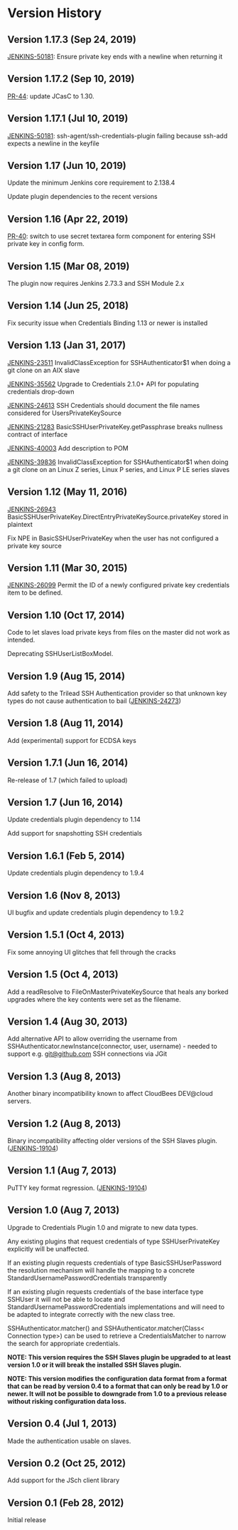 # Version History

## Version 1.17.3 (Sep 24, 2019)
[JENKINS-50181](https://issues.jenkins-ci.org/browse/JENKINS-50181): Ensure private key ends with a newline when returning it

## Version 1.17.2 (Sep 10, 2019)

[PR-44](https://github.com/jenkinsci/ssh-credentials-plugin/pull/44): update JCasC to 1.30.

## Version 1.17.1 (Jul 10, 2019)

[JENKINS-50181](https://issues.jenkins-ci.org/browse/JENKINS-50181): ssh-agent/ssh-credentials-plugin failing because ssh-add expects a newline in the keyfile

## Version 1.17 (Jun 10, 2019)

Update the minimum Jenkins core requirement to 2.138.4

Update plugin dependencies to the recent versions

## Version 1.16 (Apr 22, 2019)

[PR-40](https://github.com/jenkinsci/ssh-credentials-plugin/pull/40): switch to use secret textarea form component for entering SSH private key in config form.

## Version 1.15 (Mar 08, 2019)

The plugin now requires Jenkins 2.73.3 and SSH Module 2.x

## Version 1.14 (Jun 25, 2018)

Fix security issue when Credentials Binding 1.13 or newer is installed

## Version 1.13 (Jan 31, 2017)

[JENKINS-23511](https://issues.jenkins-ci.org/browse/JENKINS-23511) InvalidClassException for SSHAuthenticator$1 when doing a git clone on an AIX slave

[JENKINS-35562](https://issues.jenkins-ci.org/browse/JENKINS-35562) Upgrade to Credentials 2.1.0+ API for populating credentials drop-down

[JENKINS-24613](https://issues.jenkins-ci.org/browse/JENKINS-24613) SSH Credentials should document the file names considered for UsersPrivateKeySource

[JENKINS-21283](https://issues.jenkins-ci.org/browse/JENKINS-21283) BasicSSHUserPrivateKey.getPassphrase breaks nullness contract of interface

[JENKINS-40003](https://issues.jenkins-ci.org/browse/JENKINS-40003) Add description to POM

[JENKINS-39836](https://issues.jenkins-ci.org/browse/JENKINS-39836) InvalidClassException for SSHAuthenticator$1 when doing a git clone on an Linux Z series, Linux P series, and Linux P LE series slaves

## Version 1.12 (May 11, 2016)

[JENKINS-26943](https://issues.jenkins-ci.org/browse/JENKINS-26943) BasicSSHUserPrivateKey.DirectEntryPrivateKeySource.privateKey stored in plaintext

Fix NPE in BasicSSHUserPrivateKey when the user has not configured a private key source

## Version 1.11 (Mar 30, 2015)

[JENKINS-26099](https://issues.jenkins-ci.org/browse/JENKINS-26099) Permit the ID of a newly configured private key credentials item to be defined.

## Version 1.10 (Oct 17, 2014)

Code to let slaves load private keys from files on the master did not work as intended.

Deprecating SSHUserListBoxModel.

## Version 1.9 (Aug 15, 2014)

Add safety to the Trilead SSH Authentication provider so that unknown key types do not cause authentication to bail ([JENKINS-24273](https://issues.jenkins-ci.org/browse/JENKINS-24273))

## Version 1.8 (Aug 11, 2014)

Add (experimental) support for ECDSA keys

## Version 1.7.1 (Jun 16, 2014)

Re-release of 1.7 (which failed to upload)

## Version 1.7 (Jun 16, 2014)

Update credentials plugin dependency to 1.14

Add support for snapshotting SSH credentials

## Version 1.6.1 (Feb 5, 2014)

Update credentials plugin dependency to 1.9.4

## Version 1.6 (Nov 8, 2013)

UI bugfix and update credentials plugin dependency to 1.9.2

## Version 1.5.1 (Oct 4, 2013)

Fix some annoying UI glitches that fell through the cracks

## Version 1.5 (Oct 4, 2013)

Add a readResolve to FileOnMasterPrivateKeySource that heals any borked upgrades where the key contents were set as the filename.

## Version 1.4 (Aug 30, 2013)

Add alternative API to allow overriding the username from SSHAuthenticator.newInstance(connector, user, username) - needed to support e.g. git@github.com SSH connections via JGit

## Version 1.3 (Aug 8, 2013)

Another binary incompatibility known to affect CloudBees DEV@cloud servers.

## Version 1.2 (Aug 8, 2013)

Binary incompatibility affecting older versions of the SSH Slaves plugin. ([JENKINS-19104](https://issues.jenkins-ci.org/browse/JENKINS-19104))

## Version 1.1 (Aug 7, 2013)

PuTTY key format regression. ([JENKINS-19104](https://issues.jenkins-ci.org/browse/JENKINS-19104))

## Version 1.0 (Aug 7, 2013)

Upgrade to Credentials Plugin 1.0 and migrate to new data types.

Any existing plugins that request credentials of type SSHUserPrivateKey explicitly will be unaffected.

If an existing plugin requests credentials of type BasicSSHUserPassword the resolution mechanism will handle the mapping to a concrete StandardUsernamePasswordCredentials transparently

If an existing plugin requests credentials of the base interface type SSHUser it will not be able to locate and StandardUsernamePasswordCredentials implementations and will need to be adapted to integrate correctly with the new class tree.

SSHAuthenticator.matcher() and SSHAuthenticator.matcher(Class< Connection type>) can be used to retrieve a CredentialsMatcher to narrow the search for appropriate credentials. 

**NOTE: This version requires the SSH Slaves plugin be upgraded to at least version 1.0 or it will break the installed SSH Slaves plugin.**

**NOTE: This version modifies the configuration data format from a format that can be read by version 0.4 to a format that can only be read by 1.0 or newer. It will not be possible to downgrade from 1.0 to a previous release without risking configuration data loss.** 

## Version 0.4 (Jul 1, 2013)

Made the authentication usable on slaves.

## Version 0.2 (Oct 25, 2012)

Add support for the JSch client library

## Version 0.1 (Feb 28, 2012)

Initial release 
